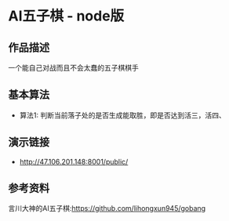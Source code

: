 # AI五子棋 - node版
## 作品描述
   一个能自己对战而且不会太蠢的五子棋棋手
## 基本算法
   - 算法1: 判断当前落子处的是否生成能取胜，即是否达到活三，活四、 
## 演示链接
   - http://47.106.201.148:8001/public/  
## 参考资料
  言川大神的AI五子棋:https://github.com/lihongxun945/gobang


